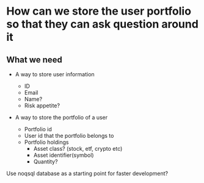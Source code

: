 # How can we store the user portfolio so that they can ask question around it

## What we need
- A way to store user information   
    - ID
    - Email
    - Name?
    - Risk appetite?

- A way to store the portfolio of a user
    - Portfolio id
    - User id that the portfolio belongs to
    - Portfolio holdings
        - Asset class? (stock, etf, crypto etc)
        - Asset identifier(symbol)
        - Quantity?


Use noqsql database as a starting point for faster development?